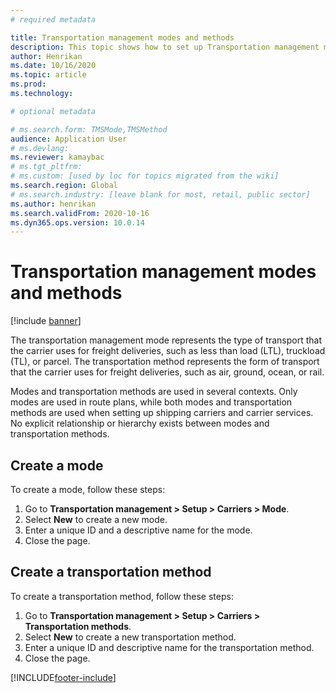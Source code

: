 ```yaml
---
# required metadata

title: Transportation management modes and methods
description: This topic shows how to set up Transportation management modes and methods.
author: Henrikan
ms.date: 10/16/2020
ms.topic: article
ms.prod: 
ms.technology: 

# optional metadata

# ms.search.form: TMSMode,TMSMethod
audience: Application User
# ms.devlang: 
ms.reviewer: kamaybac
# ms.tgt_pltfrm: 
# ms.custom: [used by loc for topics migrated from the wiki]
ms.search.region: Global
# ms.search.industry: [leave blank for most, retail, public sector]
ms.author: henrikan
ms.search.validFrom: 2020-10-16
ms.dyn365.ops.version: 10.0.14
---
```


# Transportation management modes and methods

[!include [banner](../includes/banner.md)]

The transportation management  mode represents the type of transport that the carrier uses for freight deliveries, such as less than load (LTL), truckload (TL), or parcel. The transportation method represents the form of transport that the carrier uses for freight deliveries, such as air, ground, ocean, or rail.

Modes and transportation methods are used in several contexts. Only modes are used in route plans, while both modes and transportation methods are used when setting up shipping carriers and carrier services. No explicit relationship or hierarchy exists between modes and transportation methods.

## Create a mode

To create a mode, follow these steps:

1. Go to **Transportation management \> Setup \> Carriers \> Mode**.
1. Select **New** to create a new mode.
1. Enter a unique ID and a descriptive name for the mode.
1. Close the page.

## Create a transportation method

To create a transportation method, follow these steps:

1. Go to **Transportation management \> Setup \> Carriers \> Transportation methods**.
1. Select **New** to create a new transportation method.
1. Enter a unique ID and descriptive name for the transportation method.
1. Close the page.


[!INCLUDE[footer-include](../../includes/footer-banner.md)]